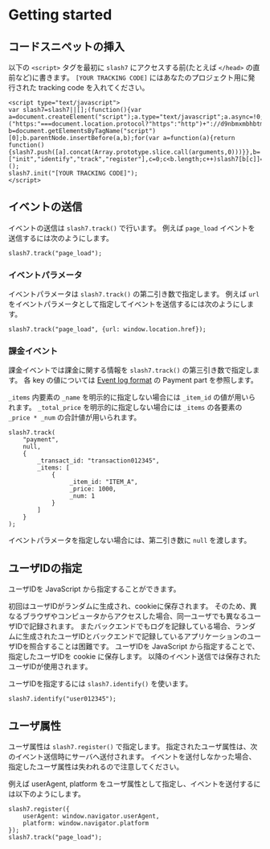 # Getting started

## コードスニペットの挿入

以下の `<script>` タグを最初に `slash7` にアクセスする前(たとえば `</head>` の直前など)に書きます。
`[YOUR TRACKING CODE]` にはあなたのプロジェクト用に発行された tracking code を入れてください。

````
<script type="text/javascript">
var slash7=slash7||[];(function(){var a=document.createElement("script");a.type="text/javascript";a.async=!0;a.src=("https:"===document.location.protocol?"https":"http")+"://d9nbmxmbhbtmj.cloudfront.net/v1/slash7.min.js";var b=document.getElementsByTagName("script")[0];b.parentNode.insertBefore(a,b);for(var a=function(a){return function(){slash7.push([a].concat(Array.prototype.slice.call(arguments,0)))}},b=["init","identify","track","register"],c=0;c<b.length;c++)slash7[b[c]]=a(b[c])})();
slash7.init("[YOUR TRACKING CODE]");
</script>
````

## イベントの送信

イベントの送信は `slash7.track()` で行います。
例えば `page_load` イベントを送信するには次のようにします。

````
slash7.track("page_load");
````

### イベントパラメータ

イベントパラメータは `slash7.track()` の第二引き数で指定します。
例えば `url` をイベントパラメータとして指定してイベントを送信するには次のようにします。

````
slash7.track("page_load", {url: window.location.href});
````

### 課金イベント

課金イベントでは課金に関する情報を `slash7.track()` の第三引き数で指定します。
各 key の値については
[Event log format](https://p-lucky.atlassian.net/wiki/display/PUB/Event+log+format)
の Payment part を参照します。

`_items` 内要素の `_name` を明示的に指定しない場合には `_item_id` の値が用いられます。
`_total_price` を明示的に指定しない場合には `_items` の各要素の `_price * _num` の合計値が用いられます。

````
slash7.track(
    "payment",
    null,
    {
        _transact_id: "transaction012345",
        _items: [
            {
                 _item_id: "ITEM_A",
                 _price: 1000,
                 _num: 1
            }
        ]
    }
);
````

イベントパラメータを指定しない場合には、第二引き数に `null` を渡します。

## ユーザIDの指定

ユーザIDを JavaScript から指定することができます。

初回はユーザIDがランダムに生成され、cookieに保存されます。
そのため、異なるブラウザやコンピュータからアクセスした場合、同一ユーザでも異なるユーザIDで記録されます。
またバックエンドでもログを記録している場合、ランダムに生成されたユーザIDとバックエンドで記録しているアプリケーションのユーザIDを照合することは困難です。
ユーザIDを JavaScript から指定することで、指定したユーザIDを cookie に保存します。
以降のイベント送信では保存されたユーザIDが使用されます。

ユーザIDを指定するには `slash7.identify()` を使います。

````
slash7.identify("user012345");
````

## ユーザ属性

ユーザ属性は `slash7.register()` で指定します。
指定されたユーザ属性は、次のイベント送信時にサーバへ送付されます。
イベントを送付しなかった場合、指定したユーザ属性は失われるので注意してください。

例えば userAgent, platform をユーザ属性として指定し、イベントを送付するには以下のようにします。

````
slash7.register({
    userAgent: window.navigator.userAgent,
    platform: window.navigator.platform
});
slash7.track("page_load");
````

